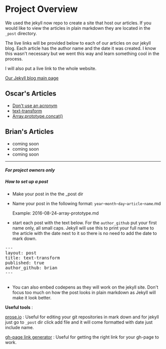 # Project Overview

We used the jekyll now repo to create a site that host our articles. If you would like to view the articles 
in plain markdown they are located in the `_post` directory. 

The live links will be provided below to each of our articles on our jekyll blog. Each article has the author name and the date it was
created. I know this wasn't necessary but we went this way and learn something cool in the process.

I will also put a live link to the whole website. 


[Our Jekyll blog main page](https://oscarrobertrodriguez.github.io/encyclopediaEntries/)

## Oscar's Articles 
 * [Don't use an acronym](https://oscarrobertrodriguez.github.io/encyclopediaEntries/acronym/)
 * [text-transform](https://oscarrobertrodriguez.github.io/encyclopediaEntries/your-text-transform/)
 * [Array.prototype.concat()](https://oscarrobertrodriguez.github.io/encyclopediaEntries/array-prototype-concat/)

## Brian's Articles
 * coming soon
 * coming soon
 * coming soon
 
 
 
<hr> 


#### _For project owners only_

##### How to set up a post

* Make your post in the the _post dir
* Name your post in the following format: `year`-`month`-`day`-`article`-`name`.md  

   Example:  2016-08-24-array-prototype.md
   
* start each post with the text below. For the `author_github` put your first name only, all small caps. 
  Jekyll will use this to print your full name to the article with the date next to it so there is no need to
  add the date to mark down. 

<pre>
---
layout: post
title: text-transform 
published: true
author_github: brian
---
 </pre>
 
 * You can also embed codepens as they will work on the jekyll site. Don't focus too much on how the post looks in plain markdown as 
 Jekyll will make it look better. 
 
 **Useful tools** :
 
 [prose.io](http://prose.io) : Useful for editing your git repositories in mark down and for jekyll just go to `_post` dir click
  add file and it will come formatted with date just include name.
  
 [gh-page link generator](http://drastudio.github.io/url-generator/)  : Useful for getting the right link for your gh-page to work.
 
 
